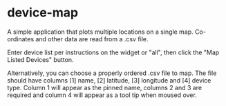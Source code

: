 # device-map
A simple application that plots multiple locations on a single map. Co-ordinates and other data are read from a .csv file.

Enter device list per instructions on the widget or "all", then click the "Map Listed Devices" button.

Alternatively, you can choose a properly ordered .csv file to map. The file should have columns [1] name, [2] latitude, [3] longitude and [4] device type. Column 1 will appear as the pinned name, columns 2 and 3 are required and column 4 will appear as a tool tip when moused over.